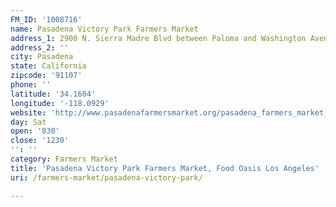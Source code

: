 ```yaml
---
FM_ID: '1008716'
name: Pasadena Victory Park Farmers Market
address_1: 2900 N. Sierra Madre Blvd between Paloma and Washington Avenues
address_2: ''
city: Pasadena
state: California
zipcode: '91107'
phone: ''
latitude: '34.1604'
longitude: '-118.0929'
website: 'http://www.pasadenafarmersmarket.org/pasadena_farmers_market_victory_park.html'
day: Sat
open: '830'
close: '1230'
'': ''
category: Farmers Market
title: 'Pasadena Victory Park Farmers Market, Food Oasis Los Angeles'
uri: /farmers-market/pasadena-victory-park/

---
```

